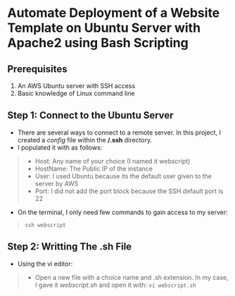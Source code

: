 # Automate Deployment of a Website Template on Ubuntu Server with Apache2 using Bash Scripting

## Prerequisites
1. An AWS Ubuntu server with SSH access
2. Basic knowledge of Linux command line

## Step 1: Connect to the Ubuntu Server
- There are several ways to connect to a remote server. In this project, I created a *config* file within the **/.ssh** directory.
- I populated it with as follows:
> - Host: Any name of your choice (I named it webscript)
> - HostName: The Public IP of the instance
> - User: I used Ubuntu because its the default 
user given to  the server by AWS
> - Port: I did not add the port block because the SSH default port is 22
- On the terminal, I only need few commands to gain access to my server:

> `ssh webscript`

## Step 2: Writting The .sh File
- Using the vi editor:
> - Open a new file with a choice name and .sh extension. In my case, I gave it *webscript.sh* and open it with:
> `vi webscript.sh`
